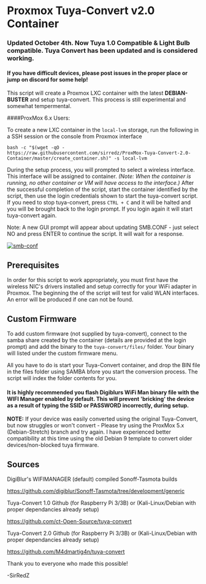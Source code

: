 # Proxmox Tuya-Convert v2.0 Container 

### Updated October 4th. Now Tuya 1.0 Compatible & Light Bulb compatible. Tuya Convert has been updated and is considered working.

#### If you have difficult devices, please post issues in the proper place or jump on discord for some help!

This script will create a Proxmox LXC container with the latest **DEBIAN-BUSTER** and setup tuya-convert. This process is still experimental and somewhat tempermental. 

####ProxMox 6.x Users:

To create a new LXC container in the `local-lvm` storage, run the following in a SSH session or the console from Proxmox interface

```
bash -c "$(wget -qO - https://raw.githubusercontent.com/sirredz/ProxMox-Tuya-Convert-2.0-Container/master/create_container.sh)" -s local-lvm
```

During the setup process, you will prompted to select a wireless interface. This interface will be assigned to container. _(Note: When the container is running, no other container or VM will have access to the interface.)_ After the successful completion of the script, start the container identified by the script, then use the login credentials shown to start the tuya-convert script. If you need to stop tuya-convert, press `CTRL + C` and it will be halted and you will be brought back to the login prompt. If you login again it will start tuya-convert again.

Note: A new GUI prompt will appear about updating SMB.CONF - just select NO <Default> and press ENTER to continue the script. It will wait for a response.
  
<a href="https://ibb.co/bPSZ9SF"><img src="https://i.ibb.co/TkVS3V1/smb-conf.png" alt="smb-conf" border="0"></a>

## Prerequisites

In order for this script to work appropriately, you must first have the wireless NIC's drivers installed and setup correctly for your WiFi adapter in Proxmox. The beginning the of the script will test for valid WLAN interfaces. An error will be produced if one can not be found.

## Custom Firmware

To add custom firmware (not supplied by tuya-convert), connect to the samba share created by the container (details are provided at the login prompt) and add the binary to the `tuya-convert/files/` folder. Your binary will listed under the custom firmware menu.

All you have to do is start your Tuya-Convert container, and drop the BIN file in the files folder using SAMBA bfore you start the conversion process. The script will index the folder contents for you.

#### It is highly recommended you flash Digiblurs WiFi Man binary file with the WIFI Manager enabled by default. This will prevent 'bricking' the device as a result of typing the SSID or PASSWORD incorrectly, during setup.

**NOTE:** If your device was easily converted using the original Tuya-Convert, but now struggles or won't convert - Please try using the ProxMox 5.x (Debian-Stretch) branch and try again. I have experienced better compatibility at this time using the old Debian 9 template to convert older devices/non-blocked tuya firmware.

## Sources

DigiBlur's WIFIMANAGER (default) compiled Sonoff-Tasmota builds

https://github.com/digiblur/Sonoff-Tasmota/tree/development/generic

Tuya-Convert 1.0 Github (for Raspberry Pi 3/3B) or (Kali-Linux/Debian with proper dependancies already setup)

https://github.com/ct-Open-Source/tuya-convert

Tuya-Convert 2.0 Github (for Raspberry Pi 3/3B) or (Kali-Linux/Debian with proper dependancies already setup)

https://github.com/M4dmartig4n/tuya-convert

Thank you to everyone who made this possible!

-SirRedZ
